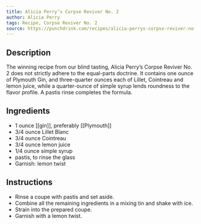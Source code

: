 ```yaml
---
title: Alicia Perry’s Corpse Reviver No. 2
author: Alicia Perry
tags: Recipe, Corpse Reviver No. 2
source: https://punchdrink.com/recipes/alicia-perrys-corpse-reviver-no-2/
---
```

## Description
The winning recipe from our blind tasting, Alicia Perry’s Corpse Reviver No. 2 does not strictly adhere to the equal-parts doctrine. It contains one ounce of Plymouth Gin, and three-quarter ounces each of Lillet, Cointreau and lemon juice, while a quarter-ounce of simple syrup lends roundness to the flavor profile. A pastis rinse completes the formula.
## Ingredients
- 1 ounce [[gin]], preferably [[Plymouth]]
- 3/4 ounce Lillet Blanc
- 3/4 ounce Cointreau
- 3/4 ounce lemon juice
- 1/4 ounce simple syrup
- pastis, to rinse the glass
- Garnish: lemon twist
## Instructions
- Rinse a coupe with pastis and set aside.
- Combine all the remaining ingredients in a mixing tin and shake with ice.
- Strain into the prepared coupe.
- Garnish with a lemon twist.

